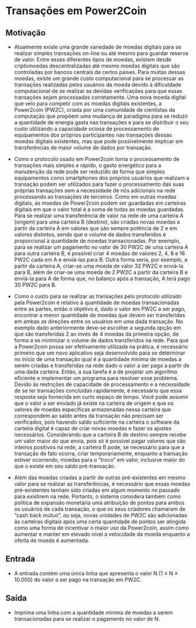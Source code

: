 # Transações em Power2Coin

## Motivação 

- Atualmente existe uma grande variedade de moedas digitais para se realizar simples transações on-line ou até mesmo para guardar reserva de valor. Entre esses diferentes tipos de moedas, existem desde criptomoedas descentralizadas até mesmo moedas digitais que são controladas por bancos centrais de certos países. Para muitas dessas moedas, existe um grande custo computacional para se processar as transações realizadas pelos usuários da moeda devido à dificuldade computacional de se realizar as devidas verificações para que essas transações sejam processadas corretamente. Uma nova moeda digital que veio para competir com as moedas digitais existentes, a Power2coin (PW2C), criada por uma comunidade de cientistas da computação que propõem uma mudança de paradigma para se reduzir a quantidade de energia gasta nas transações e para se distribuir o seu custo utilizando a capacidade ociosa de processamento de equipamentos dos próprios participantes nas transações dessas moedas digitais existentes, mas que pode possivelmente implicar em transferências de maior volume de dados por transação. 

- Como o protocolo usado em Power2coin torna o processamento de transações mais simples e rápido, o gasto energético para a manutenção da rede pode ser reduzido de forma que simples equipamentos como smartphones dos próprios usuários que realizam a transação podem ser utilizados para fazer o processamento das suas próprias transações sem a necessidade de nós adicionais na rede processando as transações de terceiros. Como em outras moedas digitais, as moedas de Power2coin podem ser guardadas em carteiras digitais em que o valor total é a soma de todas as moedas guardadas. Para se realizar uma transferência de valor na rede de uma carteira A (origem) para uma carteira B (destino), são criadas novas moedas a partir da carteira A em valores
que são sempre potência de 2 e em valores distintos, sendo que o volume de dados transferidos é proporcional à quantidade de moedas transacionadas. Por exemplo, para se realizar um pagamento no valor de 30 PW2C de uma carteira A para outra carteira B, é possível criar 4 moedas de valores 2, 4, 8 e 16 PW2C cada em A e enviá-las para B. Outra forma seria, por exemplo, a partir da carteira A, criar-se uma moeda de valor 32 PW2C e enviá-la para B, além de criar-se uma moeda de 2 PW2C a partir da carteira B e enviá-la para A de forma que, no balanço após a transação, A terá pago 30 PW2C para B.

- Como o custo para se realizar as transações pelo protocolo utilizado pela Power2coin é relativo à quantidade de moedas transacionadas entre as partes, então o objetivo é, dado o valor em PW2C a ser pago, encontrar a menor quantidade de moedas que devem ser transferidas em ambas as direções entre os usuários em uma dada transação. No exemplo dado anteriormente deve-se escolher a segunda opção em que são transferidas 2 ao invés de 4 moedas da primeira opção, de forma a se minimizar o volume de dados transferidos na rede. Para que a Power2coin possa ser efetivamente utilizada na prática, é necessário primeiro que um novo aplicativo seja desenvolvido para se determinar no início de uma transação qual é a quantidade mínima de moedas a serem
criadas e transferidas na rede dado o valor a ser pago a partir de uma dada carteira. Então, a sua tarefa é a de projetar um algoritmo eficiente e implementar um programa para resolver esse problema. Devido às restrições de capacidade de processamento e a necessidade de se ter transações concluídas rapidamente, é necessário que essa resposta seja fornecida em curto espaço de tempo. Você pode assumir que o valor a ser enviado já existe na carteira de origem e que os valores de moedas específicas armazenadas nessa carteira que correspondem ao saldo antes da transação não precisam ser verificados, pois havendo saldo suficiente na carteira o software da carteira digital é capaz de criar novas moedas e fazer os ajustes necessários. Considerando que a carteira B de destino sempre recebe um valor maior do que envia, pois só é possível pagar valores que são inteiros positivos na rede, a carteira B pode, se necessário para que a transação de fato ocorra, criar temporariamente, enquanto a transação estiver ocorrendo, moedas para o “troco” em valor, inclusive maior do que o existe em seu saldo pré-transação. 

- Além das moedas criadas a partir de outras pré-existentes em mesmo valor para se realizar as transferências, é necessário que essas moedas pré-existentes tenham sido criadas em algum momento no passado para existirem na rede. Portanto, o sistema considera também como política de expansão monetária uma atribuição de pontos para ambos os usuários de cada transação, o que os seus criadores chamaram de “cash back mútuo”, ou seja, novas unidades de PW2C são adicionadas às carteiras digitais após uma certa quantidade de pontos ser atingida como
uma forma de incentivar o maior uso da Power2coin, assim como aumentar e manter em elevado nível a velocidade da moeda enquanto a oferta de moeda é aumentada.

## Entrada

- A entrada contém uma única linha que apresenta o valor N (1 ≤ N ≤ 10.000) do valor a ser pago na transação em PW2C.

## Saída

- Imprima uma linha com a quantidade mínima de moedas a serem transacionadas para se realizar o pagamento no valor de N.